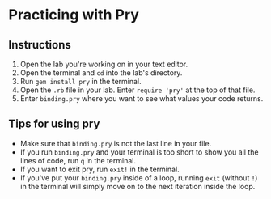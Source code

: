 # Practicing with Pry

## Instructions
1. Open the lab you're working on in your text editor.
2. Open the terminal and `cd` into the lab's directory.
3. Run `gem install pry` in the terminal.
4. Open the `.rb` file in your lab. Enter `require 'pry'` at the top of that file.
5. Enter `binding.pry` where you want to see what values your code returns.

## Tips for using pry
* Make sure that `binding.pry` is not the last line in your file.
* If you run `binding.pry` and your terminal is too short to show you all the lines of code, run `q` in the terminal.
* If you want to exit pry, run `exit!` in the terminal.
* If you've put your `binding.pry` inside of a loop, running `exit` (without `!`) in the terminal will simply move on to the next iteration inside the loop.